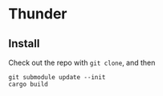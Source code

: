 # Thunder

## Install

Check out the repo with `git clone`, and then

```
git submodule update --init
cargo build
```